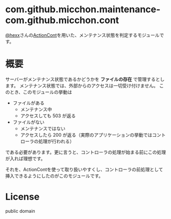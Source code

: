 # com.github.micchon.maintenance-com.github.micchon.cont

[@hexx](https://github.com/hexx)さんの[ActionCont](https://github.com/hexx/action-com.github.micchon.cont)を用いた、メンテナンス状態を判定するモジュールです。

# 概要

サーバーがメンテナンス状態であるかどうかを __ファイルの存在__ で管理するとします。
メンテナンス状態では、外部からのアクセスは一切受け付けません。
このとき、このモジュールの挙動は

- ファイルがある
    - メンテナンス中
    - アクセスしても 503 が返る
- ファイルがない
    - メンテナンスではない
    - アクセスしたら 200 が返る（実際のアプリケーションの挙動ではコントローラの処理が行われる）

である必要があります。更に言うと、コントローラの処理が始まる前にこの処理が入れば理想です。

それを、ActionContを使って取り扱いやすくし、コントローラの前処理として挿入できるようにしたのがこのモジュールです。

# License

public domain
